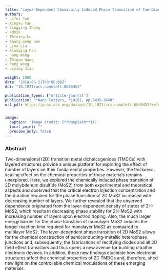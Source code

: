 ```yaml
---
title: "Layer-Dependent Chemically Induced Phase Transition of Two-Dimensional MoS2"
authors:
- Lifei Sun
- Xingxu Yan
- Jingying Zheng
- admin
- Zhixing Lu
- Shang-peng Gao
- Lina Liu
- Xiaoqing Pan
- Dong Wang
- Zhiguo Wang
- Peng Wang
- Liying Jiao

weight: 1000
date: "2018-05-21T00:00:00Z"
doi: "10.1021/acs.nanolett.8b00452"

publication_types: ["article-journal"]
publication: "*Nano letters, *18(6), pp.3435-3440"
url_pdf: https://pubs.acs.org/doi/pdf/10.1021/acs.nanolett.8b00452?ref=article_openPDF


image:
  caption: 'Image credit: [**Unsplash**]()'
  focal_point: ""
  preview_only: false
---
```


### Abstract 

Two-dimensional (2D) transition metal dichalcogenides (TMDCs) with layered structures provide a unique platform for exploring the effect of number of layers on their fundamental properties. However, the thickness scaling effect on the chemical properties of these materials remains unexplored. Here, we explored the chemically induced phase transition of 2D molybdenum disulfide (MoS2) from both experimental and theoretical aspects and observed that the critical electron injection concentration and the duration required for the phase transition of 2D MoS2 increased with decreasing number of layers. We further revealed that the observed dependence originated from the layer-dependent density of states of 2H-MoS2, which results in decreasing phase stability for 2H-MoS2 with increasing number of layers upon electron doping. Also, the much larger energy barrier for the phase transition of monolayer MoS2 induces the longer reaction time required for monolayer MoS2 as compared to multilayer MoS2. The layer-dependent phase transition of 2D MoS2 allows for the chemical construction of semiconducting-metallic heterophase junctions and, subsequently, the fabrications of rectifying diodes and all 2D field effect transistors and thus opens a new avenue for building ultrathin electronic devices. In addition, these new findings elucidate how electronic structures affect the chemical properties of 2D TMDCs and, therefore, shed new light on the controllable chemical modulations of these emerging materials.
